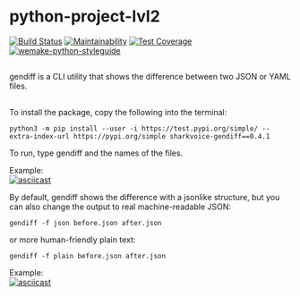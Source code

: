 # python-project-lvl2
[![Build Status](https://travis-ci.org/sharkvoice/python-project-lvl2.svg?branch=master)](https://travis-ci.org/sharkvoice/python-project-lvl2)
[![Maintainability](https://api.codeclimate.com/v1/badges/a39b88f77390224636bb/maintainability)](https://codeclimate.com/github/sharkvoice/python-project-lvl2/maintainability)
[![Test Coverage](https://api.codeclimate.com/v1/badges/a39b88f77390224636bb/test_coverage)](https://codeclimate.com/github/sharkvoice/python-project-lvl2/test_coverage)
[![wemake-python-styleguide](https://img.shields.io/badge/style-wemake-000000.svg)](https://github.com/wemake-services/wemake-python-styleguide)
##
gendiff is a CLI utility that shows the difference between two JSON or YAML files.
##
To install the package, copy the following into the terminal:  
```
python3 -m pip install --user -i https://test.pypi.org/simple/ --extra-index-url https://pypi.org/simple sharkvoice-gendiff==0.4.1
```  
To run, type gendiff and the names of the files.  
  
Example:  
[![asciicast](https://asciinema.org/a/sQp6GyMHUPt87iOQYAhIpz4nW.svg)](https://asciinema.org/a/sQp6GyMHUPt87iOQYAhIpz4nW)  
  
By default, gendiff shows the difference with a jsonlike structure, but you can also change the output to real machine-readable JSON:  
```
gendiff -f json before.json after.json
```  
or more human-friendly plain text:
```
gendiff -f plain before.json after.json
```  
Example:  
[![asciicast](https://asciinema.org/a/AAWNQc7EpRJlHVmlaDSst94DA.svg)](https://asciinema.org/a/AAWNQc7EpRJlHVmlaDSst94DA)
